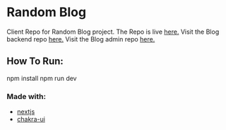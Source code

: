 # Random Blog

Client Repo for Random Blog project.
The Repo is live [here.]()
Visit the Blog backend repo [here.]()
Visit the Blog admin repo [here.]()

## How To Run:

npm install
npm run dev

### Made with:

- [nextjs](https://nextjs.org/)
- [chakra-ui](https://chakra-ui.com/)
